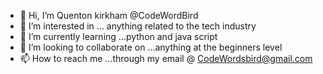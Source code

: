 - 👋 Hi, I’m Quenton kirkham @CodeWordBird
- 👀 I’m interested in ... anything related to the tech industry
- 🌱 I’m currently learning ...python and java script 
- 💞️ I’m looking to collaborate on ...anything at the beginners level 
- 📫 How to reach me ...through my email @ CodeWordsbird@gmail.com

<!---
CodeWordBird/CodeWordBird is a ✨ special ✨ repository because its `README.md` (this file) appears on your GitHub profile.
You can click the Preview link to take a look at your changes.
--->

